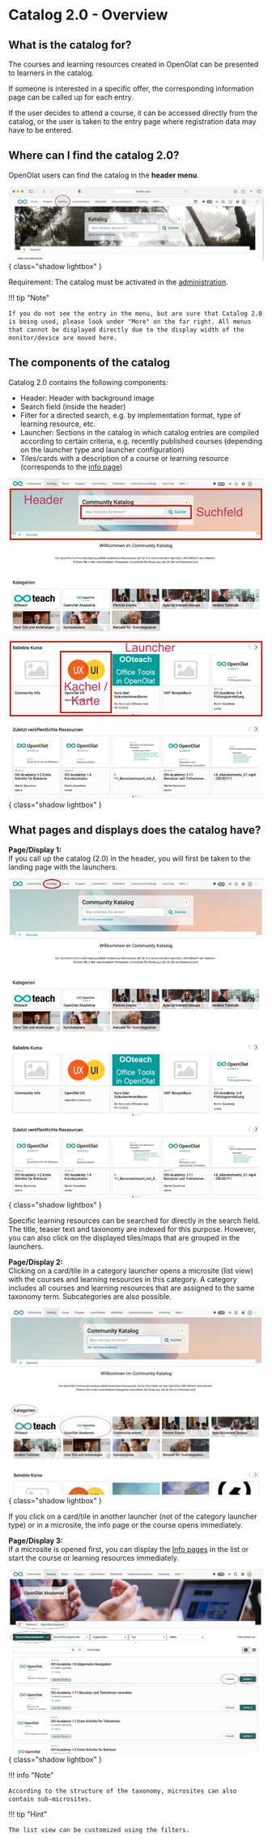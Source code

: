 # Catalog 2.0 - Overview


## What is the catalog for?

The courses and learning resources created in OpenOlat can be presented to learners in the catalog.

If someone is interested in a specific offer, the corresponding information page can be called up for each entry.

If the user decides to attend a course, it can be accessed directly from the catalog, or the user is taken to the entry page where registration data may have to be entered.

## Where can I find the catalog 2.0?

OpenOlat users can find the catalog in the **header menu**.

![catalog20_kopfzeilenmenu_v1_de.png](assets/catalog20_kopfzeilenmenu_v1_de.png){ class="shadow lightbox" }

Requirement: The catalog must be activated in the [administration](../../../manual_admin/docs/administration/Modules_Catalog_2.0.md). 

!!! tip "Note"

    If you do not see the entry in the menu, but are sure that Catalog 2.0 is being used, please look under "More" on the far right. All menus that cannot be displayed directly due to the display width of the monitor/device are moved here.


## The components of the catalog

Catalog 2.0 contains the following components:

- Header: Header with background image
- Search field (inside the header)
- Filter for a directed search, e.g. by implementation format, type of learning resource, etc.
- Launcher: Sections in the catalog in which catalog entries are compiled according to certain criteria, e.g. recently published courses (depending on the launcher type and launcher configuration)
- Tiles/cards with a description of a course or learning resource (corresponds to the [info page](../learningresources/Info_page.md))

![catalog20_bestandteile_v1_de.png](assets/catalog20_bestandteile_v1_de.png){ class="shadow lightbox" }



## What pages and displays does the catalog have?

**Page/Display 1:**<br>
If you call up the catalog (2.0) in the header, you will first be taken to the landing page with the launchers.

![catalog20_startseite_v1_de.png](assets/catalog20_startseite_v1_de.png){ class="shadow lightbox" }

Specific learning resources can be searched for directly in the search field. The title, teaser text and taxonomy are indexed for this purpose. However, you can also click on the displayed tiles/maps that are grouped in the launchers.

**Page/Display 2:**<br>
Clicking on a card/tile in a category launcher opens a microsite (list view) with the courses and learning resources in this category. A category includes all courses and learning resources that are assigned to the same taxonomy term. Subcategories are also possible.

![catalog20_katagorielauncher_v1_de.png](assets/catalog20_katagorielauncher_v1_de.png){ class="shadow lightbox" }

If you click on a card/tile in another launcher (not of the category launcher type) or in a microsite, the info page or the course opens immediately.

**Page/Display 3:**<br>
If a microsite is opened first, you can display the [Info pages](../learningresources/Info_page.md) in the list or start the course or learning resources immediately.

![catalog20_microsite_v1_de.png](assets/catalog20_microsite_v1_de.png){ class="shadow lightbox" }

!!! info "Note"

    According to the structure of the taxonomy, microsites can also contain sub-microsites.


!!! tip "Hint"

    The list view can be customized using the filters.



